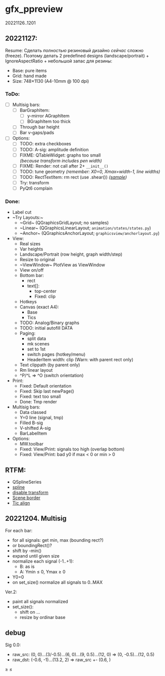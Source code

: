 # gfx_ppreview

20221126..1201

## 20221127:

Resume: Сделать *полностью* резиновый дизайно *сейчас* сложно (freeze).
Поэтому делать 2 predefined designs (landscape/portrait) + IgnoreAspectRatio + небольшой запас для резины:

- Base: pure items
- Grid: hand made
- Size: 748×1130 (A4-10mm @ 100 dpi)

### ToDo:
- [ ] Multisig bars:
  + [ ] BarGraphItem:
    - [ ] y-mirror AGraphItem
    - [ ] BGraphItem too thick
  + [ ] Through bar height
  + [ ] Bar v-gaps/pads
- [ ] Options:
  + [ ] TODO: extra checkboxes
  + [ ] TODO: A-sig: amplitude definition
  + [ ] FIXME: QTableWidget: graphs too small  
     *(because transform includes pen width)*
  + [ ] FIXME: Render: not call after 2+ `__init__()`
  + [ ] TODO: tune geometry *(remember: X0=0, Xmax=width-1, line widths)*
  + [ ] TODO: RectTextItem: rm rect (use .shear())
     *([sample](https://www.qtcentre.org/threads/57322-Adding-HTML-code-into-QTableWidget-cells))*
  + [ ] Try: transform
  + [ ] PyQt6 complain

### Done:
- Label cut
- ~Try Layouts:~
  + ~Grid~ (QGraphicsGridLayout; no samples)
  + ~Linear~ (QGraphicsLinearLayout; `animation/states/states.py`)
  + ~Anchor~ (QGraphicsAnchorLayout; `graphicsview/anchorlayout.py`)
- View:
  + Real sizes
  + Var heights
  + Landscape/Portrait (row height, graph width/step)
  + Resize to original
  + ~ViewWindow~ PlotView as ViewWindow
  + View on/off
  + Bottom bar:
    * rect
    * text[]:
      + top-center
      + Fixed: clip
  + Hotkeys
  + Canvas (exact A4):
    - Base
    - Tics
  + TODO: Analog/Binary graphs
  + TODO: initial autofill DATA
  + Paging:
    + split data
    + mk scenes
    + set to 1st
    + switch pages (hotkey/menu)
    + HeaderItem width: clip (Warn: with parent rect only)
  + Text clippath (by parent only)
  + Rm linear layout
  + ^P/^L => ^O (switch orientation)
- Print:
  - Fixed: Default orientation
  - Fixed: Skip last newPage()
  - Fixed: text too small
  - Done: Tmp render
- Multisig bars:
  + Data classed
  + Y=0 line (signal, tmp)
  + Filled B-sig
  + V-shifted A-sig
  + BarLabelItem
- Options:
  + MW.toolbar
  + Fixed: View/Print: signals too high (overlap bottom)
  + Fixed: View/Print: bad y0 if max < 0 or min > 0

## RTFM:

- QSplineSeries
- [spline](https://www.toptal.com/c-plus-plus/rounded-corners-bezier-curves-qpainter)
- [disable transform](https://stackoverflow.com/questions/1222914/qgraphicsview-and-qgraphicsitem-don%C2%B4t-scale-item-when-scaling-the-view-rect)
- [Scene border](https://www.qtcentre.org/threads/13814-how-to-enable-borders-in-QGraphicsScene)
- [Tic align](https://www.qtcentre.org/threads/51168-QGraphicsTextItem-center-based-coordinates)

## 20221204. Multisig

For each bar:

- for all signals: get min, max (bounding rect?)
- or boundingRect()?
- shift by -min()
- expand until given size
- normalize each signal (-1..+1):
  + B: as is
  + A: Ymin &le; 0, Ymax &ge; 0
- Y0=0
- on set_size() normalize all signals to 0..MAX

Ver.2:

- paint all signals normalized
- set_size():
  + shift on ...
  + resize by ordinar base

## debug

Sig 0.0:

- raw_src: (0, 0)…(3/-0.5)…(6, 0)…(9, 0.5)…(12, 0) => (0, -0.5)…(12, 0.5)
- raw_dst: (-0.6, -1)…(13.2, 2) => raw_src +- (0.6, )

&ge; &le;